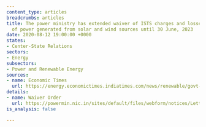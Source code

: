 ```yaml
---
content_type: articles
breadcrumbs: articles
title: The power ministry has extended waiver of ISTS charges and losses on supply
  of power generated from solar and wind sources until 30 June, 2023
date: 2020-08-12 19:00:00 +0000
states:
- Center-State Relations
sectors:
- Energy
subsectors:
- Power and Renewable Energy
sources:
- name: Economic Times
  url: https://energy.economictimes.indiatimes.com/news/renewable/govt-grants-ists-waiver-extension-for-solar-wind-projects-until-june-2023/77390466
details:
- name: Waiver Order
  url: https://powermin.nic.in/sites/default/files/webform/notices/Letter_dtd_5Aug_2020_reg_Waiver_of_ISTS_charges_and_losses.pdf
is_analysis: false

---
```

